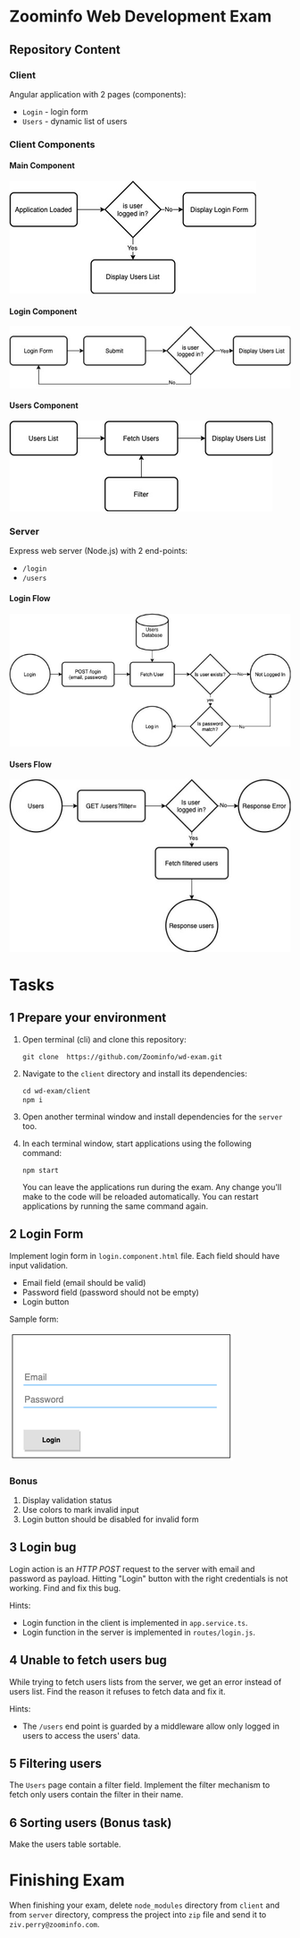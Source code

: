 # Zoominfo Web Development Exam

## Repository Content

### Client
Angular application with 2 pages (components):
* `Login` - login form
* `Users` - dynamic list of users

### Client Components
#### Main Component
![Main Component](./assets/main-comp.jpg)

#### Login Component
![LoginComp](./assets/login-comp.jpg)

#### Users Component
![UsersComp](./assets/users-como.jpg)

### Server
Express web server (Node.js) with 2 end-points:
* `/login`
* `/users`

#### Login Flow
![LoginFlow](./assets/login-flow.jpg)

#### Users Flow
![LoginFlow](./assets/users-flow.jpg)



# Tasks
## 1 Prepare your environment
1. Open terminal (cli) and clone this repository:
   ```shell script
   git clone  https://github.com/Zoominfo/wd-exam.git
   ```
2. Navigate to the `client` directory and install its dependencies:
   ```shell script
   cd wd-exam/client
   npm i
   ```
3. Open another terminal window and install dependencies for the `server` too.

4. In each terminal window, start applications using the following command:
   ```shell script
   npm start
   ```
   You can leave the applications run during the exam. Any change you'll make to the code will be reloaded automatically.
   You can restart applications by running the same command again.

## 2 Login Form
Implement login form in `login.component.html` file. Each field should have input validation.
* Email field (email should be valid)
* Password field (password should not be empty)
* Login button

Sample form:

![login form](./assets/login-form.png)

### Bonus
1. Display validation status
2. Use colors to mark invalid input
3. Login button should be disabled for invalid form


## 3 Login bug
Login action is an *HTTP POST* request to the server with email and password as payload. Hitting "Login" button with the right credentials is not working. Find and fix this bug.

Hints:
* Login function in the client is implemented in `app.service.ts`.
* Login function in the server is implemented in `routes/login.js`.


## 4 Unable to fetch users bug
While trying to fetch users lists from the server, we get an error instead of users list.
Find the reason it refuses to fetch data and fix it.

Hints:
* The `/users` end point is guarded by a middleware allow only logged in users to access the users' data.


## 5 Filtering users
The `Users` page contain a filter field. Implement the filter mechanism to fetch only users contain the filter in their name.

## 6 Sorting users (Bonus task)
Make the users table sortable.


# Finishing Exam
When finishing your exam, delete `node_modules` directory from `client` and from `server` directory, 
compress the project into `zip` file and send it to `ziv.perry@zoominfo.com`.
